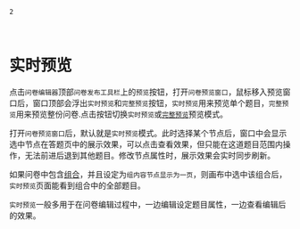 ```index
2
```
```tag

```
```summary
```
# 实时预览

点击`问卷编辑器`顶部`问卷发布工具栏`上的`预览`按钮，打开`问卷预览窗口`，鼠标移入预览窗口后，窗口顶部会浮出`实时预览`和`完整预览`按钮，`实时预览`用来预览单个题目，`完整预览`用来预览整份问卷.点击按钮切换`实时预览`或[`完整预览`](./full.md)预览模式。

打开`问卷预览窗口`后，默认就是`实时预览`模式。此时选择某个节点后，窗口中会显示选中节点在答题页中的展示效果，可以点击查看效果，但只能在这道题目范围内操作，无法前进后退到其他题目。修改节点属性时，展示效果会实时同步刷新。

如果问卷中包含[组合](../groups/concept.md#组合的其他功能)，并且设定为`组内容节点显示为一页`，则画布中选中该组合后，`实时预览`页面能看到组合中的全部题目。

`实时预览`一般多用于在问卷编辑过程中，一边编辑设定题目属性，一边查看编辑后的效果。
